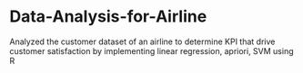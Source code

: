 # Data-Analysis-for-Airline
Analyzed the customer dataset of an airline to determine KPI that drive customer satisfaction by implementing linear regression, apriori, SVM using R
